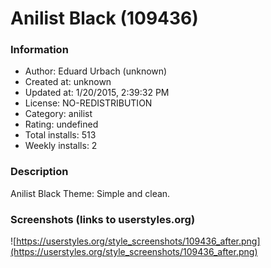 # Anilist Black (109436)

### Information
- Author: Eduard Urbach (unknown)
- Created at: unknown
- Updated at: 1/20/2015, 2:39:32 PM
- License: NO-REDISTRIBUTION
- Category: anilist
- Rating: undefined
- Total installs: 513
- Weekly installs: 2


### Description
Anilist Black Theme: Simple and clean.


### Screenshots (links to userstyles.org)
![https://userstyles.org/style_screenshots/109436_after.png](https://userstyles.org/style_screenshots/109436_after.png)


